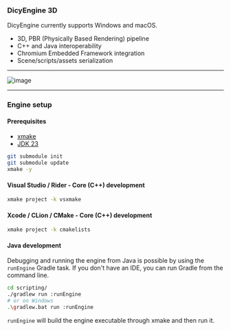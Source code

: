 ### DicyEngine 3D
DicyEngine currently supports Windows and macOS.
- 3D, PBR (Physically Based Rendering) pipeline
- C++ and Java interoperability
- Chromium Embedded Framework integration
- Scene/scripts/assets serialization

---

![image](https://github.com/user-attachments/assets/b0466e5d-c6d5-4648-bcf7-a3e0c9aaa652)

---

### Engine setup
#### Prerequisites
- [xmake](https://xmake.io/#/guide/installation)
- [JDK 23](https://www.oracle.com/java/technologies/javase/jdk23-archive-downloads.html)

```bash
git submodule init
git submodule update
xmake -y
```
#### Visual Studio / Rider - Core (C++) development
```bash
xmake project -k vsxmake
```
#### Xcode / CLion / CMake - Core (C++) development
```bash
xmake project -k cmakelists
```

#### Java development
Debugging and running the engine from Java is possible by using the `runEngine` Gradle task.
If you don't have an IDE, you can run Gradle from the command line.
```bash
cd scripting/
./gradlew run :runEngine
# or on Windows
.\gradlew.bat run :runEngine
```
`runEngine` will build the engine executable through xmake and then run it.
